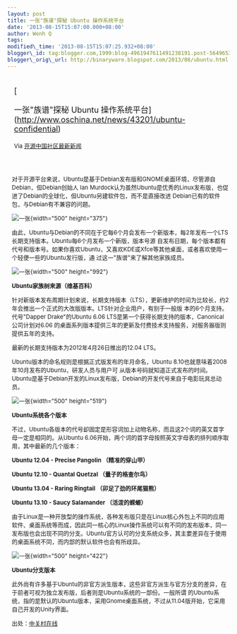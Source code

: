 ```yaml
--- 
layout: post 
title: 一张"族谱"探秘 Ubuntu 操作系统平台 
date: '2013-08-15T15:07:00.000+08:00' 
author: Wenh Q
tags:
modified\_time: '2013-08-15T15:07:25.932+08:00' 
blogger\_id: tag:blogger.com,1999:blog-4961947611491238191.post-564965342353682308
blogger\_orig\_url: http://binaryware.blogspot.com/2013/08/ubuntu.html
---
```

<div style="margin: 10px; padding: 5px;">

<div style="font-size: 18px;">

[

一张"族谱"探秘 Ubuntu
操作系统平台](http://www.oschina.net/news/43201/ubuntu-confidential)

</div>

<div style="font-size: 13px;">

Via [开源中国社区最新新闻](http://www.oschina.net/?from=rss)

</div>

</div>

<div style="font-size: 13px; padding: 15px 0 10px 10px;">

对于开源平台来说，Ubuntu是基于Debian发布版和GNOME桌面环境，尽管源自Debian，但Debian创始人
Ian Murdock认为虽然Ubuntu是优秀的Linux发布版，也促进了Debian的全球化，但Ubuntu另建软件包，而不是直接改进
Debian已有的软件包，与Debian有不兼容的问题。

![一张](http://static.oschina.net/uploads/img/201308/14075406_QPHJ.jpg){width="500"
height="375"}

由此，Ubuntu与Debian的不同在于它每6个月会发布一个新版本，每2年发布一个LTS长期支持版本。Ubuntu每6个月发布一个新版，版本号源
自发布日期，每个版本都有代号和版本号。如果你喜欢Ubuntu，又喜欢KDE或Xfce等其他桌面，或者喜欢使用一个轻便一些的Ubuntu发行版，通
过这一"族谱"来了解其他家族成员。

![一张](http://static.oschina.net/uploads/img/201308/14075407_lY7F.png){width="500"
height="992"}

**Ubuntu家族树来源（维基百科）**

针对新版本发布周期计划来说，长期支持版本（LTS），更新维护的时间为比较长，约2年会推出一个正式的大改版版本。LTS针对企业用户，有别于一般版
本的6个月支持。代号"Dapper Drake"的Ubuntu 6.06 LTS是第一个获得长期支持的版本，Canonical公司计划对6.06
的桌面系列版本提供三年的更新及付费技术支持服务，对服务器版则提供五年的支持。

最新的长期支持版本为2012年4月26日推出的12.04 LTS。

Ubuntu版本的命名规则是根据正式版发布的年月命名，Ubuntu 8.10也就意味着2008年10月发布的Ubuntu，研发人员与用户可
从版本号码就知道正式发布的时间。Ubuntu是基于Debian开发的Linux发布版，Debian的开发代号来自于电影玩具总动员。

![一张](http://static.oschina.net/uploads/img/201308/14075407_RzGU.jpg){width="500"
height="519"}

**Ubuntu系统各个版本**

不过，Ubuntu各版本的代号却固定是形容词加上动物名称，而且这2个词的英文首字母一定是相同的。从Ubuntu 6.06开始，两个词的首字母按照英文字母表的排列顺序取用，其中最新的几个版本：

**Ubuntu 12.04 - Precise Pangolin （精准的穿山甲）**

**Ubuntu 12.10 - Quantal Quetzal （量子的格查尔鸟）**

**Ubuntu 13.04 - Raring Ringtail （卯足了劲的环尾猫熊）**

**Ubuntu 13.10 - Saucy Salamander （活泼的蝾螈）**

由于Linux是一种开放型的操作系统，各种发布版只是在Linux核心外包上不同的应用软件、桌面系统等而成，因此同一核心的Linux操作系统可以有不同的发布版本，同一发布版也会出现不同的分支。Ubuntu官方认可的分支系统众多，其主要差异在于使用的桌面系统不同，而内部的默认软件也会有所歧异。

![一张](http://static.oschina.net/uploads/img/201308/14075407_FLu7.jpg){width="500"
height="422"}

**Ubuntu分支版本**



此外尚有许多基于Ubuntu的非官方派生版本，这些非官方派生与官方分支的差异，在于前者可视为独立发布版，后者则是Ubuntu系统的一部份。一般所谓
的Ubuntu系统，指的是默认的Ubuntu版本，采用Gnome桌面系统，不过从11.04版开始，它采用自己开发的Unity界面。

出处：[中关村在线](http://server.zol.com.cn/391/3916540.html)

</div>
